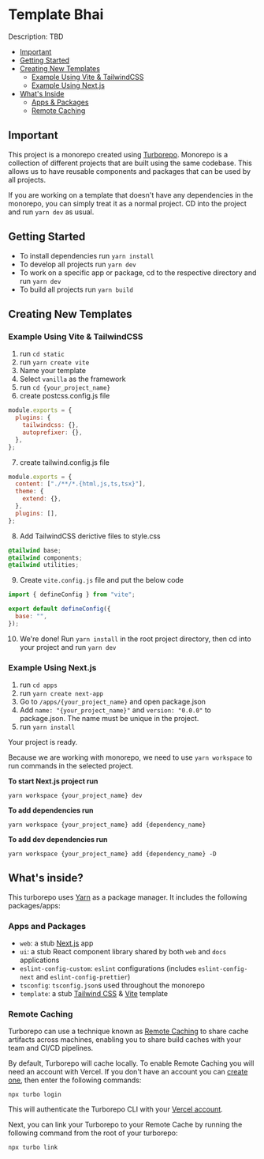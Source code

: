 # Template Bhai

Description: TBD

- [Important](#important)
- [Getting Started](#getting-started)
- [Creating New Templates](#creating-new-templates)
  - [Example Using Vite & TailwindCSS](#example-using-vite--tailwindcss)
  - [Example Using Next.js](#example-using-nextjs)
- [What's Inside](#whats-inside)
  - [Apps & Packages](#apps-and-packages)
  - [Remote Caching](#remote-caching)

## Important

This project is a monorepo created using [Turborepo](https://turborepo.org/).
Monorepo is a collection of different projects that are built using the same codebase.
This allows us to have reusable components and packages that can be used by all projects.

If you are working on a template that doesn't have any dependencies in the monorepo, you can simply
treat it as a normal project. CD into the project and run `yarn dev` as usual.

## Getting Started

- To install dependencies run `yarn install`
- To develop all projects run `yarn dev`
- To work on a specific app or package, cd to the respective directory and run `yarn dev`
- To build all projects run `yarn build`

## Creating New Templates

### Example Using Vite & TailwindCSS

1. run `cd static`
2. run `yarn create vite`
3. Name your template
4. Select `vanilla` as the framework
5. run `cd {your_project_name}`
6. create postcss.config.js file

```js
module.exports = {
  plugins: {
    tailwindcss: {},
    autoprefixer: {},
  },
};
```

7. create tailwind.config.js file

```js
module.exports = {
  content: ["./**/*.{html,js,ts,tsx}"],
  theme: {
    extend: {},
  },
  plugins: [],
};
```

8. Add TailwindCSS derictive files to style.css

```css
@tailwind base;
@tailwind components;
@tailwind utilities;
```

9. Create `vite.config.js` file and put the below code

```js
import { defineConfig } from "vite";

export default defineConfig({
  base: "",
});
```

10. We're done! Run `yarn install` in the root project directory, then cd into your project and run `yarn dev`

### Example Using Next.js

1. run `cd apps`
2. run `yarn create next-app`
3. Go to `/apps/{your_project_name}` and open package.json
4. Add `name: "{your_project_name}"` and `version: "0.0.0"` to package.json. The name must be unique in the project.
5. run `yarn install`

Your project is ready. 

Because we are working with monorepo, we need to use `yarn workspace` to run commands in the selected project.

**To start Next.js project run**
  ```
  yarn workspace {your_project_name} dev
  ```
**To add dependencies run**
  ```
  yarn workspace {your_project_name} add {dependency_name}
  ```
**To add dev dependencies run**
  ```
  yarn workspace {your_project_name} add {dependency_name} -D
  ```


## What's inside?

This turborepo uses [Yarn](https://yarnpkg.com/) as a package manager. It includes the following packages/apps:

### Apps and Packages

- `web`: a stub [Next.js](https://nextjs.org) app
- `ui`: a stub React component library shared by both `web` and `docs` applications
- `eslint-config-custom`: `eslint` configurations (includes `eslint-config-next` and `eslint-config-prettier`)
- `tsconfig`: `tsconfig.json`s used throughout the monorepo
- `template`: a stub [Tailwind CSS](https://tailwindcss.com/) & [Vite](https://vitejs.dev/) template

### Remote Caching

Turborepo can use a technique known as [Remote Caching](https://turborepo.org/docs/core-concepts/remote-caching) to share cache artifacts across machines, enabling you to share build caches with your team and CI/CD pipelines.

By default, Turborepo will cache locally. To enable Remote Caching you will need an account with Vercel. If you don't have an account you can [create one](https://vercel.com/signup), then enter the following commands:

```console
npx turbo login
```

This will authenticate the Turborepo CLI with your [Vercel account](https://vercel.com/docs/concepts/personal-accounts/overview).

Next, you can link your Turborepo to your Remote Cache by running the following command from the root of your turborepo:

```console
npx turbo link
```
